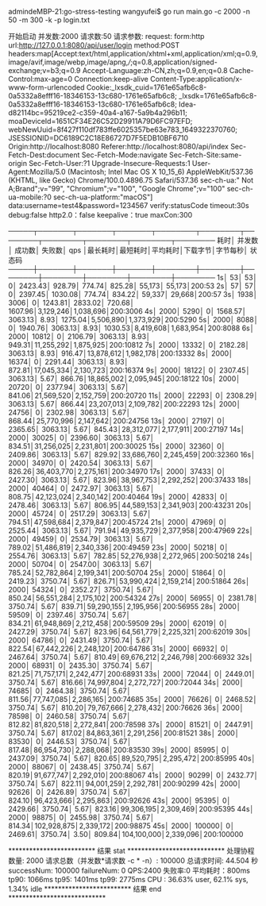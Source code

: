 
admindeMBP-21:go-stress-testing wangyufei$ go run main.go -c 2000 -n 50 -m 300 -k -p login.txt

 开始启动  并发数:2000 请求数:50 请求参数: 
request:
 form:http 
 url:http://127.0.0.1:8080/api/user/login 
 method:POST 
 headers:map[Accept:text/html,application/xhtml+xml,application/xml;q=0.9,image/avif,image/webp,image/apng,*/*;q=0.8,application/signed-exchange;v=b3;q=0.9 Accept-Language:zh-CN,zh;q=0.9,en;q=0.8 Cache-Control:max-age=0 Connection:keep-alive Content-Type:application/x-www-form-urlencoded Cookie:_lxsdk_cuid=1761e65afb6c8-0a5332a8efff16-18346153-13c680-1761e65afb6c8; _lxsdk=1761e65afb6c8-0a5332a8efff16-18346153-13c680-1761e65afb6c8; Idea-d82114bc=95219ce2-c359-40a4-a167-5a9b4a296b11; moaDeviceId=1651CF34E26C52D29911A79D6FC97EFD; webNewUuid=8f427f110df783ffe6025357be63e783_1649322370760; JSESSIONID=DC6189C2C18E86727D7F5EDB10BF6710 Origin:http://localhost:8080 Referer:http://localhost:8080/api/index Sec-Fetch-Dest:document Sec-Fetch-Mode:navigate Sec-Fetch-Site:same-origin Sec-Fetch-User:?1 Upgrade-Insecure-Requests:1 User-Agent:Mozilla/5.0 (Macintosh; Intel Mac OS X 10_15_6) AppleWebKit/537.36 (KHTML, like Gecko) Chrome/100.0.4896.75 Safari/537.36 sec-ch-ua:" Not A;Brand";v="99", "Chromium";v="100", "Google Chrome";v="100" sec-ch-ua-mobile:?0 sec-ch-ua-platform:"macOS"] 
 data:username=test4&password=1234567 
 verify:statusCode 
 timeout:30s 
 debug:false 
 http2.0：false 
 keepalive：true 
 maxCon:300 


─────┬───────┬───────┬───────┬────────┬────────┬────────┬────────┬────────┬────────┬────────
 耗时│ 并发数│ 成功数│ 失败数│   qps  │最长耗时│最短耗时│平均耗时│下载字节│字节每秒│ 状态码
─────┼───────┼───────┼───────┼────────┼────────┼────────┼────────┼────────┼────────┼────────
   1s│     53│     53│      0│ 2423.43│  928.79│  774.74│  825.28│  55,173│  55,173│200:53
   2s│     57│     57│      0│ 2397.45│ 1030.08│  774.74│  834.22│  59,337│  29,668│200:57
   3s│   1938│   3006│      0│ 1243.81│ 2833.02│  720.68│ 1607.96│3,129,246│1,038,696│200:3006
   4s│   2000│   5290│      0│ 1568.57│ 3063.13│    8.93│ 1275.04│5,506,890│1,373,929│200:5290
   5s│   2000│   8088│      0│ 1940.76│ 3063.13│    8.93│ 1030.53│8,419,608│1,683,954│200:8088
   6s│   2000│  10812│      0│ 2106.79│ 3063.13│    8.93│  949.31│11,255,292│1,875,925│200:10812
   7s│   2000│  13332│      0│ 2182.28│ 3063.13│    8.93│  916.47│13,878,612│1,982,178│200:13332
   8s│   2000│  16374│      0│ 2291.44│ 3063.13│    8.93│  872.81│17,045,334│2,130,723│200:16374
   9s│   2000│  18122│      0│ 2307.45│ 3063.13│    5.67│  866.76│18,865,002│2,095,945│200:18122
  10s│   2000│  20720│      0│ 2377.94│ 3063.13│    5.67│  841.06│21,569,520│2,152,759│200:20720
  11s│   2000│  22293│      0│ 2308.29│ 3063.13│    5.67│  866.44│23,207,013│2,109,782│200:22293
  12s│   2000│  24756│      0│ 2302.98│ 3063.13│    5.67│  868.44│25,770,996│2,147,642│200:24756
  13s│   2000│  27197│      0│ 2365.65│ 3063.13│    5.67│  845.43│28,312,077│2,177,911│200:27197
  14s│   2000│  30025│      0│ 2396.60│ 3063.13│    5.67│  834.51│31,256,025│2,231,801│200:30025
  15s│   2000│  32360│      0│ 2409.86│ 3063.13│    5.67│  829.92│33,686,760│2,245,459│200:32360
  16s│   2000│  34970│      0│ 2420.54│ 3063.13│    5.67│  826.26│36,403,770│2,275,161│200:34970
  17s│   2000│  37433│      0│ 2427.30│ 3063.13│    5.67│  823.96│38,967,753│2,292,252│200:37433
  18s│   2000│  40464│      0│ 2472.97│ 3063.13│    5.67│  808.75│42,123,024│2,340,142│200:40464
  19s│   2000│  42833│      0│ 2478.46│ 3063.13│    5.67│  806.95│44,589,153│2,341,903│200:43231
  20s│   2000│  45724│      0│ 2517.29│ 3063.13│    5.67│  794.51│47,598,684│2,379,847│200:45724
  21s│   2000│  47969│      0│ 2525.44│ 3063.13│    5.67│  791.94│49,935,729│2,377,958│200:47969
  22s│   2000│  49459│      0│ 2534.79│ 3063.13│    5.67│  789.02│51,486,819│2,340,336│200:49459
  23s│   2000│  50218│      0│ 2554.76│ 3063.13│    5.67│  782.85│52,276,938│2,272,965│200:50218
  24s│   2000│  50704│      0│ 2547.00│ 3063.13│    5.67│  785.24│52,782,864│2,199,341│200:50704
  25s│   2000│  51864│      0│ 2419.23│ 3750.74│    5.67│  826.71│53,990,424│2,159,214│200:51864
  26s│   2000│  54324│      0│ 2352.27│ 3750.74│    5.67│  850.24│56,551,284│2,175,102│200:54324
  27s│   2000│  56955│      0│ 2381.78│ 3750.74│    5.67│  839.71│59,290,155│2,195,956│200:56955
  28s│   2000│  59509│      0│ 2397.46│ 3750.74│    5.67│  834.21│61,948,869│2,212,458│200:59509
  29s│   2000│  62019│      0│ 2427.29│ 3750.74│    5.67│  823.96│64,561,779│2,225,321│200:62019
  30s│   2000│  64786│      0│ 2431.49│ 3750.74│    5.67│  822.54│67,442,226│2,248,120│200:64786
  31s│   2000│  66932│      0│ 2467.64│ 3750.74│    5.67│  810.49│69,676,212│2,246,798│200:66932
  32s│   2000│  68931│      0│ 2435.30│ 3750.74│    5.67│  821.25│71,757,171│2,242,477│200:68931
  33s│   2000│  72044│      0│ 2449.01│ 3750.74│    5.67│  816.66│74,997,804│2,272,727│200:72044
  34s│   2000│  74685│      0│ 2464.38│ 3750.74│    5.67│  811.56│77,747,085│2,286,165│200:74685
  35s│   2000│  76626│      0│ 2468.52│ 3750.74│    5.67│  810.20│79,767,666│2,278,432│200:76626
  36s│   2000│  78598│      0│ 2460.58│ 3750.74│    5.67│  812.82│81,820,518│2,272,841│200:78598
  37s│   2000│  81521│      0│ 2447.91│ 3750.74│    5.67│  817.02│84,863,361│2,291,256│200:81521
  38s│   2000│  83530│      0│ 2446.53│ 3750.74│    5.67│  817.48│86,954,730│2,288,068│200:83530
  39s│   2000│  85995│      0│ 2437.09│ 3750.74│    5.67│  820.65│89,520,795│2,295,472│200:85995
  40s│   2000│  88067│      0│ 2438.45│ 3750.74│    5.67│  820.19│91,677,747│2,292,010│200:88067
  41s│   2000│  90299│      0│ 2432.77│ 3750.74│    5.67│  822.11│94,001,259│2,292,781│200:90299
  42s│   2000│  92626│      0│ 2426.89│ 3750.74│    5.67│  824.10│96,423,666│2,295,863│200:92626
  43s│   2000│  95395│      0│ 2429.66│ 3750.74│    5.67│  823.16│99,306,195│2,309,469│200:95395
  44s│   2000│  98875│      0│ 2455.98│ 3750.74│    5.67│  814.34│102,928,875│2,339,172│200:98875
  45s│   2000│ 100000│      0│ 2469.61│ 3750.74│    3.50│  809.84│104,100,000│2,339,096│200:100000


*************************  结果 stat  ****************************
处理协程数量: 2000
请求总数（并发数*请求数 -c * -n）: 100000 总请求时间: 44.504 秒 successNum: 100000 failureNum: 0
QPS:2400
失败率:0
平均耗时：800ms
tp90: 1066ms
tp95: 1401ms
tp99: 2775ms
CPU : 36.63% user, 62.1% sys, 1.34% idle
*************************  结果 end   ****************************



